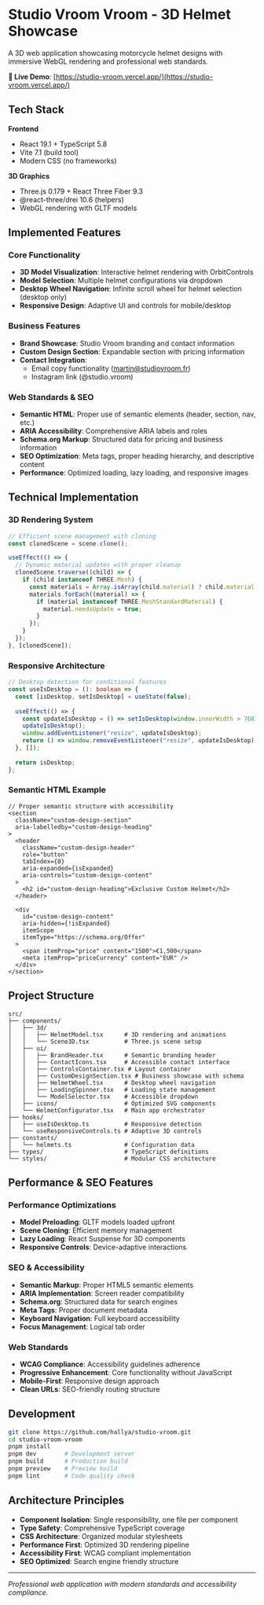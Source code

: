 # Studio Vroom Vroom - 3D Helmet Showcase

A 3D web application showcasing motorcycle helmet designs with immersive WebGL rendering and professional web standards.

**🚀 Live Demo**: [https://studio-vroom.vercel.app/](https://studio-vroom.vercel.app/)

## Tech Stack

**Frontend**
- React 19.1 + TypeScript 5.8
- Vite 7.1 (build tool)
- Modern CSS (no frameworks)

**3D Graphics**
- Three.js 0.179 + React Three Fiber 9.3
- @react-three/drei 10.6 (helpers)
- WebGL rendering with GLTF models

## Implemented Features

### Core Functionality
- **3D Model Visualization**: Interactive helmet rendering with OrbitControls
- **Model Selection**: Multiple helmet configurations via dropdown
- **Desktop Wheel Navigation**: Infinite scroll wheel for helmet selection (desktop only)
- **Responsive Design**: Adaptive UI and controls for mobile/desktop

### Business Features
- **Brand Showcase**: Studio Vroom branding and contact information
- **Custom Design Section**: Expandable section with pricing information
- **Contact Integration**: 
  - Email copy functionality (martin@studiovroom.fr)
  - Instagram link (@studio.vroom)

### Web Standards & SEO
- **Semantic HTML**: Proper use of semantic elements (header, section, nav, etc.)
- **ARIA Accessibility**: Comprehensive ARIA labels and roles
- **Schema.org Markup**: Structured data for pricing and business information
- **SEO Optimization**: Meta tags, proper heading hierarchy, and descriptive content
- **Performance**: Optimized loading, lazy loading, and responsive images

## Technical Implementation

### 3D Rendering System
```typescript
// Efficient scene management with cloning
const clonedScene = scene.clone();

useEffect(() => {
  // Dynamic material updates with proper cleanup
  clonedScene.traverse((child) => {
    if (child instanceof THREE.Mesh) {
      const materials = Array.isArray(child.material) ? child.material : [child.material];
      materials.forEach((material) => {
        if (material instanceof THREE.MeshStandardMaterial) {
          material.needsUpdate = true;
        }
      });
    }
  });
}, [clonedScene]);
```

### Responsive Architecture
```typescript
// Desktop detection for conditional features
const useIsDesktop = (): boolean => {
  const [isDesktop, setIsDesktop] = useState(false);
  
  useEffect(() => {
    const updateIsDesktop = () => setIsDesktop(window.innerWidth > 768);
    updateIsDesktop();
    window.addEventListener("resize", updateIsDesktop);
    return () => window.removeEventListener("resize", updateIsDesktop);
  }, []);
  
  return isDesktop;
};
```

### Semantic HTML Example
```tsx
// Proper semantic structure with accessibility
<section
  className="custom-design-section"
  aria-labelledby="custom-design-heading"
>
  <header
    className="custom-design-header"
    role="button"
    tabIndex={0}
    aria-expanded={isExpanded}
    aria-controls="custom-design-content"
  >
    <h2 id="custom-design-heading">Exclusive Custom Helmet</h2>
  </header>
  
  <div
    id="custom-design-content"
    aria-hidden={!isExpanded}
    itemScope
    itemType="https://schema.org/Offer"
  >
    <span itemProp="price" content="1500">€1,500</span>
    <meta itemProp="priceCurrency" content="EUR" />
  </div>
</section>
```

## Project Structure

```
src/
├── components/
│   ├── 3d/
│   │   ├── HelmetModel.tsx      # 3D rendering and animations
│   │   └── Scene3D.tsx          # Three.js scene setup
│   ├── ui/
│   │   ├── BrandHeader.tsx      # Semantic branding header
│   │   ├── ContactIcons.tsx     # Accessible contact interface
│   │   ├── ControlsContainer.tsx # Layout container
│   │   ├── CustomDesignSection.tsx # Business showcase with schema
│   │   ├── HelmetWheel.tsx      # Desktop wheel navigation
│   │   ├── LoadingSpinner.tsx   # Loading state management
│   │   └── ModelSelector.tsx    # Accessible dropdown
│   ├── icons/                   # Optimized SVG components
│   └── HelmetConfigurator.tsx   # Main app orchestrator
├── hooks/
│   ├── useIsDesktop.ts          # Responsive detection
│   └── useResponsiveControls.ts # Adaptive 3D controls
├── constants/
│   └── helmets.ts               # Configuration data
├── types/                       # TypeScript definitions
└── styles/                      # Modular CSS architecture
```

## Performance & SEO Features

### Performance Optimizations
- **Model Preloading**: GLTF models loaded upfront
- **Scene Cloning**: Efficient memory management
- **Lazy Loading**: React Suspense for 3D components
- **Responsive Controls**: Device-adaptive interactions

### SEO & Accessibility
- **Semantic Markup**: Proper HTML5 semantic elements
- **ARIA Implementation**: Screen reader compatibility
- **Schema.org**: Structured data for search engines
- **Meta Tags**: Proper document metadata
- **Keyboard Navigation**: Full keyboard accessibility
- **Focus Management**: Logical tab order

### Web Standards
- **WCAG Compliance**: Accessibility guidelines adherence
- **Progressive Enhancement**: Core functionality without JavaScript
- **Mobile-First**: Responsive design approach
- **Clean URLs**: SEO-friendly routing structure

## Development

```bash
git clone https://github.com/hallya/studio-vroom.git
cd studio-vroom-vroom
pnpm install
pnpm dev        # Development server
pnpm build      # Production build
pnpm preview    # Preview build
pnpm lint       # Code quality check
```

## Architecture Principles

- **Component Isolation**: Single responsibility, one file per component
- **Type Safety**: Comprehensive TypeScript coverage
- **CSS Architecture**: Organized modular stylesheets
- **Performance First**: Optimized 3D rendering pipeline
- **Accessibility First**: WCAG compliant implementation
- **SEO Optimized**: Search engine friendly structure

---

*Professional web application with modern standards and accessibility compliance.*
